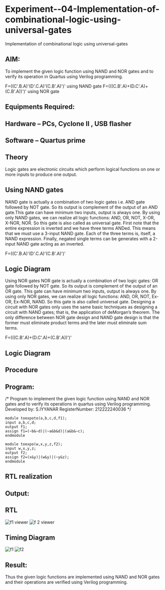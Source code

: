 # Experiment--04-Implementation-of-combinational-logic-using-universal-gates
Implementation of combinational logic using universal-gates
 
## AIM:
To implement the given logic function using NAND and NOR gates and to verify its operation in Quartus using Verilog programming.

F=((C'.B.A)'(D'.C.A)'(C.B'.A)')' using NAND gate
F=(((C.B'.A)+(D.C'.A)+(C.B'.A))')' using NOR gate
## Equipments Required:
## Hardware – PCs, Cyclone II , USB flasher
## Software – Quartus prime


## Theory
Logic gates are electronic circuits which perform logical functions on one or more inputs to produce one output. 

## Using NAND gates
NAND gate is actually a combination of two logic gates i.e. AND gate followed by NOT gate. So its output is complement of the output of an AND gate.This gate can have minimum two inputs, output is always one. By using only NAND gates, we can realize all logic functions: AND, OR, NOT, X-OR, X-NOR, NOR. So this gate is also called as universal gate. First note that the entire expression is inverted and we have three terms ANDed. This means that we must use a 3-input NAND gate. Each of the three terms is, itself, a NAND expression. Finally, negated single terms can be generates with a 2-input NAND gate acting as an inverted.

F=((C'.B.A)'(D'.C.A)'(C.B'.A)')'

## Logic Diagram

Using NOR gates
NOR gate is actually a combination of two logic gates: OR gate followed by NOT gate. So its output is complement of the output of an OR gate. This gate can have minimum two inputs, output is always one. By using only NOR gates, we can realize all logic functions: AND, OR, NOT, Ex-OR, Ex-NOR, NAND. So this gate is also called universal gate. Designing a circuit with NOR gates only uses the same basic techniques as designing a circuit with NAND gates; that is, the application of deMorgan’s theorem. The only difference between NOR gate design and NAND gate design is that the former must eliminate product terms and the later must eliminate sum terms.

F=(((C.B'.A)+(D.C'.A)+(C.B'.A))')'

## Logic Diagram
## Procedure
## Program:
/*
Program to implement the given logic function using NAND and NOR gates and to verify its operations in quartus using Verilog programming.
Developed by: S.IYYANAR
RegisterNumber:  212222240036
*/
```
module toexpoto(a,b,c,d,f1);
input a,b,c,d;
output f1;
assign f1=(~b&~d)|(~a&b&d)|(a&b&~c);
endmodule
```
```
module toexpo(w,x,y,z,f2);
input w,x,y,z;
output f2;
assign f2=(x&y)|(w&y)|(~y&z);
endmodule
```
## RTL realization

## Output:
## RTL
![f1 viewer](https://user-images.githubusercontent.com/118680259/232877229-87a92fc0-db13-4ff3-b803-1d38f012083d.png)
![f 2 viewer](https://user-images.githubusercontent.com/118680259/232877105-15984cd9-2446-4e4e-b4ae-a881b91649d6.png)

## Timing Diagram
![f1](https://user-images.githubusercontent.com/118680259/232874835-8f044e00-89d2-4af7-9cbe-2f67efa8fd95.png)
![f2](https://user-images.githubusercontent.com/118680259/232875035-56c05fd9-1b26-4821-9995-55b89a296e81.png)
## Result:
Thus the given logic functions are implemented using NAND and NOR gates and their operations are verified using Verilog programming.
